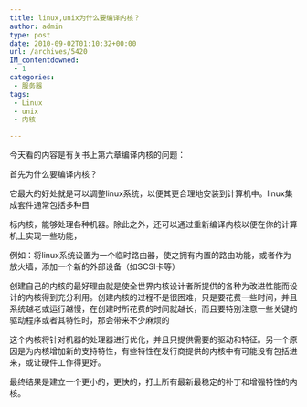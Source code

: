 ```yaml
---
title: linux,unix为什么要编译内核？
author: admin
type: post
date: 2010-09-02T01:10:32+00:00
url: /archives/5420
IM_contentdowned:
 - 1
categories:
 - 服务器
tags:
 - Linux
 - unix
 - 内核

---
```


今天看的内容是有关书上第六章编译内核的问题：

首先为什么要编译内核？

它最大的好处就是可以调整linux系统，以便其更合理地安装到计算机中。linux集成套件通常包括多种目

标内核，能够处理各种机器。除此之外，还可以通过重新编译内核以便在你的计算机上实现一些功能，

例如：将linux系统设置为一个临时路由器，使之拥有内置的路由功能，或者作为放火墙，添加一个新的外部设备（如SCSI卡等）

创建自己的内核的最好理由就是使全世界内核设计者所提供的各种为改进性能而设计的内核得到充分利用。创建内核的过程不是很困难，只是要花费一些时间，并且系统越老或运行越慢，在创建时所花费的时间就越长，而且要特别注意一些关键的驱动程序或者其特性时，那会带来不少麻烦的

这个内核将针对机器的处理器进行优化，并且只提供需要的驱动和特征。另一个原因是为内核增加新的支持特性，有些特性在发行商提供的内核中有可能没有包括进来，或让硬件工作得更好。

最终结果是建立一个更小的，更快的，打上所有最新最稳定的补丁和增强特性的内核。